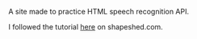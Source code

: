 A site made to practice HTML speech recognition API.

I followed the tutorial [here](http://shapeshed.com/html5-speech-recognition-api/) on shapeshed.com.

